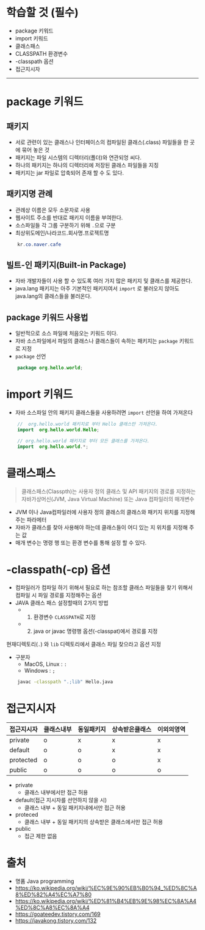 # 학습할 것 (필수)
- package 키워드
- import 키워드
- 클래스패스
- CLASSPATH 환경변수
- -classpath 옵션
- 접근지시자
---

# package 키워드
## 패키지
- 서로 관련이 있는 클래스나 인터페이스의 컴파일된 클래스(.class) 파일들을 한 곳에 묶어 놓은 것
- 패키지는 파일 시스템의 디렉터리(폴더)와 연관되엉 씨다.
- 하나의 패키지는 하나의 디렉터리에 저장된 클래스 파일들을 지칭
- 패키지는 jar 파일로 압축되어 존재 할 수 도 있다.

## 패키지명 관례
- 관례상 이름은 모두 소문자로 사용
- 웹사이트 주소를 반대로 패키지 이름을 부여한다. 
- 소스파일들 각 그룹 구분하기 위해 `.`으로 구분
- 최상위도메인/나라코드.회사명.프로젝트명
```java
    kr.co.naver.cafe
```

## 빌트-인 패키지(Built-in Package)
- 자바 개발자들이 사용 할 수 있도록 여러 가지 많은 패키지 및 클래스를 제공한다. 
- java.lang 패키지는 아주 기본적인 패키지여서 `import` 로 불러오지 않아도 java.lang의 클래스들을 불러온다.

## package 키워드 사용법
- 일반적으로 소스 파일에 처음오는 키워드 이다.
- 자바 소스파일에서 파일의 클래스나 클래스들이 속하는 패키지는 `package` 키워드로 지정
- `package` 선언
```java
    package org.hello.world;
```

# import 키워드
- 자바 소스파일 안의 패키지 클래스들을 사용하려면 `import` 선언을 하여 가져온다
```java
    //  org.hello.world 패키지로 부터 Hello 클래스만 가져온다.
    import  org.hello.world.Hello;

    // org.hello.world 패키지로 부터 모든 클래스를 가져온다.
    import  org.hello.world.*;
```

# 클래스패스
> 클래스패스(Classpth)는 사용자 정의 클래스 및  API 패키지의 경로를 지정하는 자바가상머신(JVM, Java Virtual Machine) 또는 Java 컴파일러의 매개변수
- JVM 이나 Java컴파일러에 사용자 정의 클래스의 클래스와 패키지 위치를 지정해주는 파라메터
- 자바가 클래스를 찾아 사용해야 하는데 클래스들이 어디 있는 지 위치를 지정해 주는 값
- 매개 변수는 명령 행 또는 환경 변수를 통해 설정 할 수 있다.

# -classpath(-cp) 옵션
- 컴파일러가 컴파일 하기 위해서 필요로 하는 참조할 클래스 파일들을 찾기 위해서 컴파일 시 파일 경로를 지정해주는 옵션
- JAVA 클래스 패스 설정할때의 2가지 방법
    - 1. 환경변수 `CLASSPATH`로 지정
    - 2. java or javac 명령행 옵션(-classpat)에서 경로를 지정

현재디렉토리(`.`) 와 `lib` 디렉토리에서 클래스 파일 찾으라고 옵션 지정    
- 구분자 
    - MacOS, Linux : `:`
    - Windows : `;`

```bat
    javac -classpath ".;lib" Hello.java
```

# 접근지시자

|접근지시자|클래스내부|동일패키지|상속받은클래스|이외의영역|
|---|---|---|---|---|
|private|o|x|x|x|
|default|o|o|x|x|
|protected|o|o|o|x|
|public|o|o|o|o|

- private
    - 클래스 내부에서만 접근 허용
- default(접근 지시자를 선언하지 않을 시)
    - 클래스 내부 + 동일 패키지내에서만 접근 허용
- proteced
    - 클래스 내부 + 동일 패키지의 상속받은 클래스에서만 접근 허용
- public 
    - 접근 제한 없음




# 출처
- 명품 Java programming
- https://ko.wikipedia.org/wiki/%EC%9E%90%EB%B0%94_%ED%8C%A8%ED%82%A4%EC%A7%80
- https://ko.wikipedia.org/wiki/%ED%81%B4%EB%9E%98%EC%8A%A4%ED%8C%A8%EC%8A%A4
- https://goateedev.tistory.com/169
- https://javakong.tistory.com/132